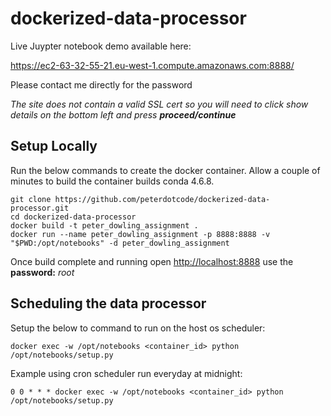 # dockerized-data-processor
Live Juypter notebook demo available here:

<https://ec2-63-32-55-21.eu-west-1.compute.amazonaws.com:8888/>

Please contact me directly for the password

_The site does not contain a valid SSL cert so you will need to click show details on the bottom left and press **proceed/continue**_
## Setup Locally

Run the below commands to create the docker container. Allow a couple of minutes to build the container builds conda 4.6.8.

```
git clone https://github.com/peterdotcode/dockerized-data-processor.git
cd dockerized-data-processor
docker build -t peter_dowling_assignment .
docker run --name peter_dowling_assignment -p 8888:8888 -v "$PWD:/opt/notebooks" -d peter_dowling_assignment
```

Once build complete and running open <http://localhost:8888> use the **password:** _root_

## Scheduling the data processor

Setup the below to command to run on the host os scheduler:

```
docker exec -w /opt/notebooks <container_id> python /opt/notebooks/setup.py

```
Example using cron scheduler run everyday at midnight:
```
0 0 * * * docker exec -w /opt/notebooks <container_id> python /opt/notebooks/setup.py

```
